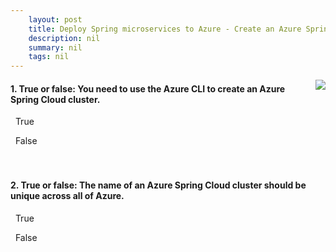 ```yaml
---
    layout: post
    title: Deploy Spring microservices to Azure - Create an Azure Spring Cloud instance
    description: nil
    summary: nil
    tags: nil
---
```



 <a target="_blank" href="https://docs.microsoft.com/en-us/learn/modules/azure-spring-cloud-workshop/2-create-instance/"><i class="fas fa-external-link-alt"></i> </a>
 <img align="right" src="https://docs.microsoft.com/en-us/learn/achievements/azure-spring-cloud-workshop.svg">
####  1. True or false: You need to use the Azure CLI to create an Azure Spring Cloud cluster.


<i class='far fa-square'></i> &nbsp;&nbsp;True

<i class='fas fa-check-square' style='color: Dodgerblue;'></i> &nbsp;&nbsp;False
<br />
<br />
<br />

####  2. True or false: The name of an Azure Spring Cloud cluster should be unique across all of Azure.


<i class='fas fa-check-square' style='color: Dodgerblue;'></i> &nbsp;&nbsp;True

<i class='far fa-square'></i> &nbsp;&nbsp;False
<br />
<br />
<br />

